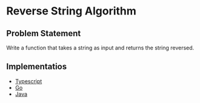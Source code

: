 # Reverse String Algorithm

## Problem Statement
Write a function that takes a string as input and returns the string reversed.

## Implementatios

- [Typescript](./ts)
- [Go](./go)
- [Java](./java)